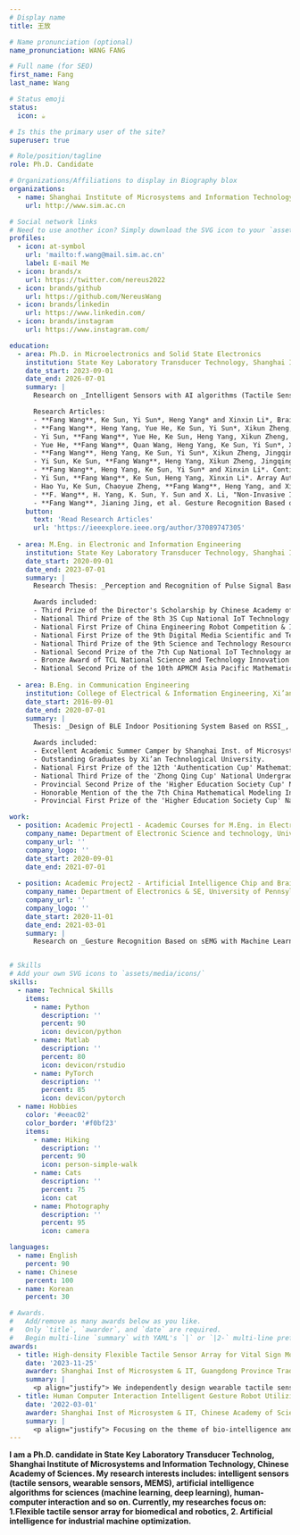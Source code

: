 ```yaml
---
# Display name
title: 王放

# Name pronunciation (optional)
name_pronunciation: WANG FANG

# Full name (for SEO)
first_name: Fang
last_name: Wang

# Status emoji
status:
  icon: ☕️

# Is this the primary user of the site?
superuser: true

# Role/position/tagline
role: Ph.D. Candidate

# Organizations/Affiliations to display in Biography blox
organizations:
  - name: Shanghai Institute of Microsystems and Information Technology, Chinese Academy of Sciences
    url: http://www.sim.ac.cn

# Social network links
# Need to use another icon? Simply download the SVG icon to your `assets/media/icons/` folder.
profiles:
  - icon: at-symbol
    url: 'mailto:f.wang@mail.sim.ac.cn'
    label: E-mail Me
  - icon: brands/x
    url: https://twitter.com/nereus2022
  - icon: brands/github
    url: https://github.com/NereusWang
  - icon: brands/linkedin
    url: https://www.linkedin.com/
  - icon: brands/instagram
    url: https://www.instagram.com/

education:
  - area: Ph.D. in Microelectronics and Solid State Electronics
    institution: State Key Laboratory Transducer Technology, Shanghai Inst of Microsystems & IT, Chinese Academy of Sciences
    date_start: 2023-09-01
    date_end: 2026-07-01
    summary: |
      Research on _Intelligent Sensors with AI algorithms (Tactile Sensor Array, Machine Learning, Deep Learning)_. Supervised by [Prof H.Yang](https://people.ucas.edu.cn/~0004665). Currently, I have presented 10 research articles in IEEE MEMS, TRANSDUCERS, IEEE EMBC and so on.

      Research Articles:
      - **Fang Wang**, Ke Sun, Yi Sun*, Heng Yang* and Xinxin Li*, Braille Tactile-to-Auditory Conversion System Based on Self-Learning Flexible Tactile Sensor Array with Attention-Mechanism Model, _IEEE Sensors Journal, doi: 10.1109/JSEN.2024.3462418._.
      - **Fang Wang**, Heng Yang, Yue He, Ke Sun, Yi Sun*, Xikun Zheng, Jingqing Hu, and Xinxin Li*, An Instant Tumor Detection Method for Ex-Vivo Tissue Palpation Utilizing Self-Learning High-Density Flexible Tactile Sensor Array Based on Attention Mechanism Neural Network, _The 46th Annual International Conference of the IEEE Engineering in Medicine and Biology Society (IEEE EMBC 2024)_.
      - Yi Sun, **Fang Wang**, Yue He, Ke Sun, Heng Yang, Xikun Zheng, Jingqing Hu, and Xinxin Li*, An Arterial Pulse Signal Acquiring Wristwatch with Flexible Tactile Sensing Dense-Array, _The 46th Annual International Conference of the IEEE Engineering in Medicine and Biology Society (IEEE EMBC 2024)_.
      - Yue He, **Fang Wang**, Quan Wang, Heng Yang, Ke Sun, Yi Sun*, Xikun Zheng, Jingqing Hu, and Xinxin Li*, Investigation of vascular morphology prediction based on high dimensional pulse acquisition system and finite element methods, _The 46th Annual International Conference of the IEEE Engineering in Medicine and Biology Society (IEEE EMBC 2024)_.
      - **Fang Wang**, Heng Yang, Ke Sun, Yi Sun*, Xikun Zheng, Jingqing Hu, and Xinxin Li*, An Instant Phonic Braille Recognition System Based on High-density Flexible Tactile Sensor Array, _The 37th International Conference on Micro Electro Mechanical Systems (IEEE MEMS 2024)_. Poster Presentation.
      - Yi Sun, Ke Sun, **Fang Wang**, Heng Yang, Xikun Zheng, Jingqing Hu, and Xinxin Li*, An Arterial Stiffness Measuring Wristwatch with Flexible Tactile Sensing Dense-array, _The 37th International Conference on Micro Electro Mechanical Systems (IEEE MEMS 2024)_. **Oral Presentation**.
      - **Fang Wang**, Heng Yang, Ke Sun, Yi Sun* and Xinxin Li*. Continuous Cuffless Monitoring of Arterial Blood Pressure Based on High-density Flexible Sensor Array, _The 22nd International Conference on Solid-State Sensors, Actuators and Microsystems (Transducers 2023)_. **Oral Presentation**.
      - Yi Sun, **Fang Wang**, Ke Sun, Heng Yang, Xinxin Li*. Array Automatic Vascular Localization with a Flexible Tactile Sensing Dense-array, Transducers - _The 22nd International Conference on Solid-State Sensors, Actuators and Microsystems (Transducers 2023)_. Poster Presentation.
      - Hao Yu, Ke Sun, Chaoyue Zheng, **Fang Wang**, Heng Yang, and Xinxin Li*. Stress Induced Gap Closing Electrodes for Silicon Resonators Enabling Low Bias Voltage and Equivalent Resistance. _The 22nd International Conference on Solid-State Sensors, Actuators and Microsystems (Transducers 2023)_. Poster Presentation.
      - **F. Wang**, H. Yang, K. Sun, Y. Sun and X. Li, "Non-Invasive Instant Measurement of Arterial Stiffness Based on High-Density Flexible Sensor Array," _2023 IEEE 36th International Conference on Micro Electro Mechanical Systems (IEEE MEMS 2023)_. Poster Presentation.
      - **Fang Wang**, Jianing Jing, et al. Gesture Recognition Based on sEMG and Support Vector Machine, _2021 IEEE International Conference on Robotics, Automation and Artificial Intelligence (RAAI 2021)_.
    button:
      text: 'Read Research Articles'
      url: 'https://ieeexplore.ieee.org/author/37089747305'
    
  - area: M.Eng. in Electronic and Information Engineering
    institution: State Key Laboratory Transducer Technology, Shanghai Inst of Microsystems & IT, Chinese Academy of Sciences
    date_start: 2020-09-01
    date_end: 2023-07-01
    summary: |
      Research Thesis: _Perception and Recognition of Pulse Signal Based on High-density Flexible Sensor Array_. GPA: 3.85/4.0

      Awards included:
      - Third Prize of the Director's Scholarship by Chinese Academy of Sciences in 2023.
      - National Third Prize of the 8th 3S Cup National IoT Technology and Application Competition by  Chinese Institute of Electronics (CIE) & China Institute of Communications (CIC).
      - National First Prize of China Engineering Robot Competition & International Open by Chinese Association for Artificial Intelligence (CAAI).
      - National First Prize of the 9th Digital Media Scientific and Technological Work Competition by Ministry of Science and Technology of the People´s Republic of China.
      - National Third Prize of the 9th Science and Technology Resource Sharing Service Innovation Competition by CAAI.
      - National Second Prize of the 7th Cup National IoT Technology and Application Competition by CIE & CIC.
      - Bronze Award of TCL National Science and Technology Innovation Competition by TCL Technology Group Corporation.
      - National Second Prize of the 10th APMCM Asia Pacific Mathematical Modeling Competition by Beijing Society of Image and Graphics.
 
  - area: B.Eng. in Communication Engineering
    institution: College of Electrical & Information Engineering, Xi’an Technological University
    date_start: 2016-09-01
    date_end: 2020-07-01
    summary: |
      Thesis: _Design of BLE Indoor Positioning System Based on RSSI_, Excellent Graduation Thesis. GPA: 3.16/4.0

      Awards included:
      - Excellent Academic Summer Camper by Shanghai Inst. of Microsystem & IT, Chinese Academy of Sciences.
      - Outstanding Graduates by Xi’an Technological University.
      - National First Prize of the 12th 'Authentication Cup' Mathematical Modeling Network Challenge.
      - National Third Prize of the 'Zhong Qing Cup' National Undergraduate Mathematical Modeling Competition.
      - Provincial Second Prize of the 'Higher Education Society Cup' National College Mathematical Modeling Competition.
      - Honorable Mention of the the 7th China Mathematical Modeling International Competition.
      - Provincial First Prize of the 'Higher Education Society Cup' National College Mathematical Modeling Competition.

work:
  - position: Academic Project1 - Academic Courses for M.Eng. in Electronic and Information Engineering
    company_name: Department of Electronic Science and technology, University of Science and Technology of China (USTC), China
    company_url: ''
    company_logo: ''
    date_start: 2020-09-01
    date_end: 2021-07-01
      
  - position: Academic Project2 - Artificial Intelligence Chip and Brain Computer Interface Project
    company_name: Department of Electronics & SE, University of Pennsylvania (UPenn), United States of America
    company_url: ''
    company_logo: ''
    date_start: 2020-11-01
    date_end: 2021-03-01
    summary: |
      Research on _Gesture Recognition Based on sEMG with Machine Learning Algorithms_. Supervised by [Prof Jan Van der Spiegel](https://www.seas.upenn.edu/~jan/).


# Skills
# Add your own SVG icons to `assets/media/icons/`
skills:
  - name: Technical Skills
    items:
      - name: Python
        description: ''
        percent: 90
        icon: devicon/python
      - name: Matlab
        description: ''
        percent: 80
        icon: devicon/rstudio
      - name: PyTorch
        description: ''
        percent: 85
        icon: devicon/pytorch
  - name: Hobbies
    color: '#eeac02'
    color_border: '#f0bf23'
    items:
      - name: Hiking
        description: ''
        percent: 90
        icon: person-simple-walk
      - name: Cats
        description: ''
        percent: 75
        icon: cat
      - name: Photography
        description: ''
        percent: 95
        icon: camera

languages:
  - name: English
    percent: 90
  - name: Chinese
    percent: 100
  - name: Korean
    percent: 30

# Awards.
#   Add/remove as many awards below as you like.
#   Only `title`, `awarder`, and `date` are required.
#   Begin multi-line `summary` with YAML's `|` or `|2-` multi-line prefix and indent 2 spaces below.
awards:
  - title: High-density Flexible Tactile Sensor Array for Vital Sign Monitoring Utilizing Deep Learning Model
    date: '2023-11-25'
    awarder: Shanghai Inst of Microsystem & IT, Guangdong Province Traditional Chinese Medical Hospital
    summary: |
      <p align="justify"> We independently design wearable tactile sensor array which can collect human radial artery pulse signals (timing-series tactile surface data in humans) and conduct in-depth fusion research with the pulse in medicine through MEMS chip technology. Due to the tactile data are the differential pressure signals generated by Wheatstone Bridge, I can make in-depth research on tactile sensor and bio-sensor data processing using machine learning and interpretable deep learning algorithm models. I delineate the tactile signals of arteries with varying stiffness using a dense sensor array, and analyze the factors affecting human tactility of stiffness and softness at fingertip with a deep learning model. Furthermore, we report an innovative and non-invasive method of arterial stiffness measurement and work accepted by IEEE MEMS 2023, which is the international top level conference in the field of sensor. </p>
  - title: Human Computer Interaction Intelligent Gesture Robot Utilizing Graph Convolutional Neural Network
    date: '2022-03-01'
    awarder: Shanghai Inst of Microsystem & IT, Chinese Academy of Sciences
    summary: |
      <p align="justify"> Focusing on the theme of bio-intelligence and artificial intelligence synergy,I have independently designed an Attention Mechanism Graph Adversarial Neural Network Model, integrating contact wearable devices, non-contact tactile sensing devices with artificial intelligence and human-computer interaction technology and controlled the movement of the robot through different gestures and human posture. The combination of mobile robots is designed to jointly complete the gesture trauma rehabilitation application of human-computer interaction smart medical treatment. </p>
---
```


**I am a Ph.D. candidate in State Key Laboratory Transducer Technolog, Shanghai Institute of Microsystems and Information Technology, Chinese Academy of Sciences. My research interests includes: intelligent sensors (tactile sensors, wearable sensors, MEMS), artificial intelligence algorithms for sciences (machine learning, deep learning), human-computer interaction and so on. Currently, my researches focus on: 1.Flexible tactile sensor array for biomedical and robotics, 2. Artificial intelligence for industrial machine optimization.**
